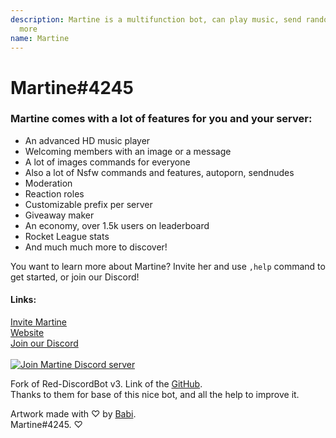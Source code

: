 ```yaml
---
description: Martine is a multifunction bot, can play music, send random images and many
  more
name: Martine
---
```


# Martine#4245

### Martine comes with a lot of features for you and your server:

*   An advanced HD music player
*   Welcoming members with an image or a message
*   A lot of images commands for everyone
*   Also a lot of Nsfw commands and features, autoporn, sendnudes
*   Moderation
*   Reaction roles
*   Customizable prefix per server
*   Giveaway maker
*   An economy, over 1.5k users on leaderboard
*   Rocket League stats
*   And much much more to discover!

You want to learn more about Martine? Invite her and use `,help` command to get started, or join our Discord!

#### Links:

[Invite Martine](http://bit.ly/MartineBot)  
[Website](https://martinethebot.com)  
[Join our Discord](https://discord.gg/R6puN8Z)  
[  
![Join Martine Discord server](https://discordapp.com/api/guilds/337224005901615104/embed.png?style=banner2)  
](https://discord.gg/R6puN8Z)

  
  

Fork of Red-DiscordBot v3. Link of the [GitHub](https://github.com/Cog-Creators/Red-DiscordBot "Red Github").  
Thanks to them for base of this nice bot, and all the help to improve it.

Artwork made with ♡ by [Babi](https://www.deviantart.com/babi-jini).  
Martine#4245. ♡

